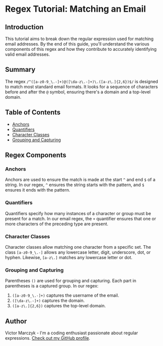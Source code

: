 # Regex Tutorial: Matching an Email

## Introduction

This tutorial aims to break down the regular expression used for matching email addresses. By the end of this guide, you'll understand the various components of this regex and how they contribute to accurately identifying valid email addresses.

## Summary

The regex `/^([a-z0-9_\.-]+)@([\da-z\.-]+)\.([a-z\.]{2,6})$/` is designed to match most standard email formats. It looks for a sequence of characters before and after the `@` symbol, ensuring there's a domain and a top-level domain.

## Table of Contents

- [Anchors](#anchors)
- [Quantifiers](#quantifiers)
- [Character Classes](#character-classes)
- [Grouping and Capturing](#grouping-and-capturing)


## Regex Components

### Anchors
Anchors are used to ensure the match is made at the start `^` and end `$` of a string. In our regex, `^` ensures the string starts with the pattern, and `$` ensures it ends with the pattern.

### Quantifiers
Quantifiers specify how many instances of a character or group must be present for a match. In our email regex, the `+` quantifier ensures that one or more characters of the preceding type are present.

### Character Classes
Character classes allow matching one character from a specific set. The class `[a-z0-9_\.-]` allows any lowercase letter, digit, underscore, dot, or hyphen. Likewise, `[a-z\.]` matches any lowercase letter or dot.

### Grouping and Capturing
Parentheses `()` are used for grouping and capturing. Each part in parentheses is a captured group. In our regex:
1. `([a-z0-9_\.-]+)` captures the username of the email.
2. `([\da-z\.-]+)` captures the domain.
3. `([a-z\.]{2,6})` captures the top-level domain.

## Author

Victor Marczyk - I'm a coding enthusiast passionate about regular expressions. [Check out my GitHub profile](https://github.com/marczykv).

